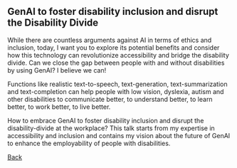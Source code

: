 ## GenAI to foster disability inclusion and disrupt the Disability Divide

While there are countless arguments against AI in terms of ethics and inclusion, today, I want you to explore its potential benefits and 
consider how this technology can revolutionize accessibility and bridge the disability divide.
Can we close the gap between people with and without disabilities by using GenAI? I believe we can!

Functions like realistic text-to-speech, text-generation, text-summarization and text-completion can help people with low vision,
dyslexia, autism and other disabilities to communicate better, to understand better, to learn better, to work better, to live better.

How to embrace GenAI to foster disability inclusion and disrupt the disability-divide at the workplace?
This talk starts from my expertise in accessibility and inclusion and contains my vision about the future of GenAI to enhance the employability of people with disabilities.

[Back](AI.md)

